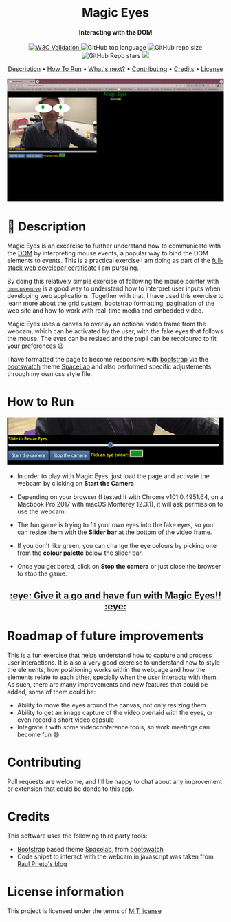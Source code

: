 <h1 align="center">
  Magic Eyes
  <br>
</h1>
<h4 align="center">Interacting with the DOM</h4>

<p align="center">
<a href="https://validator.nu/?doc=https://jlulloaa.github.io/eyes">
<img alt="W3C Validation" src="https://img.shields.io/w3c-validation/html?logo=w3c&style=plastic&targetUrl=https%3A%2F%2Fjlulloaa.github.io%2Feyes">
</a>
  <img alt="GitHub top language" src="https://img.shields.io/github/languages/top/jlulloaa/eyes?style=plastic">
  <img alt="GitHub repo size" src="https://img.shields.io/github/repo-size/jlulloaa/eyes?color=yellow&style=plastic">
  <img alt="GitHub Repo stars" src="https://img.shields.io/github/stars/jlulloaa/eyes?style=plastic">
  <a href="https://github.com/jlulloaa/eyes/blob/main/LICENSE" target="_blank"> <img src="https://img.shields.io/github/license/jlulloaa/eyes?style=plastic"></a>
</p>

<p align="center">
  <a href="#description">Description</a> •
  <a href="#how-to-run">How To Run</a> •
  <a href="#roadmap-of-future-improvements">What's next?</a> •
  <a href="#contributing">Contributing</a> •
  <a href="#credits">Credits</a> •
  <a href="#license-information">License</a>
</p>

<img alt="Screenshot" src="howto/screenshot.png">

# :eyes: Description
Magic Eyes is an excercise to further understand how to communicate with the [DOM](https://developer.mozilla.org/en-US/docs/Web/API/Document_Object_Model) by interpreting mouse events, a popular way to bind the DOM elements to events. This is a practical exercise I am doing as part of the [full-stack web developer certificate](https://executive-ed.xpro.mit.edu/professional-certificate-coding) I am pursuing.

By doing this relatively simple exercise of following the mouse pointer with [`onmousemove`](https://developer.mozilla.org/en-US/docs/Web/API/GlobalEventHandlers/onmousemove) is a good way to understand how to interpret user inputs when developing web applications. Together with that, I have used this exercise to learn more about the [grid system](https://en.wikipedia.org/wiki/Holy_grail_(web_design)), [bootstrap](https://getbootstrap.com/) formatting, pagination of the web site and how to work with real-time media and embedded video.

Magic Eyes uses a canvas to overlay an optional video frame from the webcam, which can be activated by the user, with the fake eyes that follows the mouse. The eyes can be resized and the pupil can be recoloured to fit your preferences :wink:

I have formatted the page to become responsive with [bootstrap](https://getbootstrap.com/) via the [bootswatch](https://bootswatch.com) theme [SpaceLab](https://bootswatch.com/spacelab/) and also performed specific adjustements through my own css style file. 

# How to Run
<p align=center> <img alt="controls Screenshot" src="howto/controls.png"> </p>

* In order to play with Magic Eyes, just load the page and activate the webcam by clicking on **Start the Camera**

* Depending on your browser (I tested it with Chrome v101.0.4951.64, on a Macbook Pro 2017 with macOS Monterey 12.3.1), it will ask permission to use the webcam.

* The fun game is trying to fit your own eyes into the fake eyes, so you can resize them with the **Slider bar** at the bottom of the video frame.

* If you don't like green, you can change the eye colours by picking one from the **colour palette** below the slider bar. 

* Once you get bored, click on **Stop the camera** or just close the browser to stop the game. 

<h2 align=center><a href="https://jlulloaa.github.io/eyes"> :eye: Give it a go and have fun with Magic Eyes!! :eye: </a> </h2>


# Roadmap of future improvements
This is a fun exercise that helps understand how to capture and process user interactions. It is also a very good exercise to understand how to style the elements, how positioning works within the webpage and how the elements relate to each other, specially when the user interacts with them. As such, there are many improvements and new features that could be added, some of them could be:

*  Ability to move the eyes around the canvas, not only resizing them
*  Ability to get an image capture of the video overlaid with the eyes, or even record a short video capsule
*  Integrate it with some videoconference tools, so work meetings can become fun :smile:


# Contributing
Pull requests are welcome, and I'll be happy to chat about any improvement or extension that could be donde to this app.

# Credits
This software uses the following third party tools:
* <a href="https://getbootstrap.com/" target="_blank">Bootstrap</a> based theme <a href="https://bootswatch.com/spacelab/" target="_blank">Spacelab</a>, from <a href="https://bootswatch.com" target="_blank">bootswatch</a>
* Code snipet to interact with the webcam in javascript was taken from <a href="https://www.raulprietofernandez.net/blog/programacion/como-acceder-a-la-webcam-con-html5-y-javascript" target="_blank">Raul Prieto's blog </a>

# License information
This project is licensed under the terms of <a href="https://github.com/jlulloaa/eyes/blob/main/LICENSE" target="_blank"> MIT license </a>

